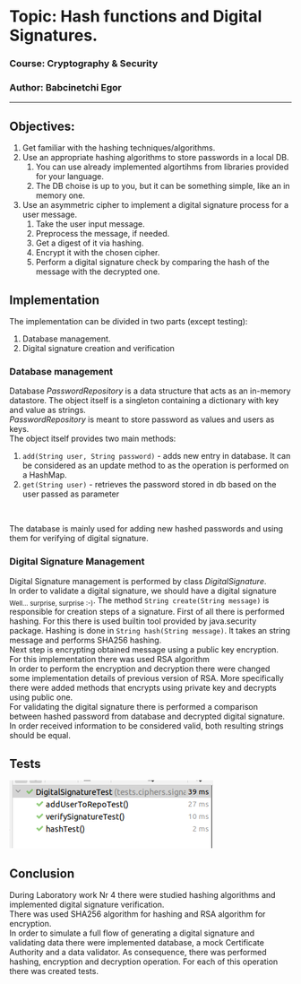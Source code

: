 # Topic: Hash functions and Digital Signatures.
### Course: Cryptography & Security
### Author: Babcinetchi Egor

----
## Objectives:
1. Get familiar with the hashing techniques/algorithms.
2. Use an appropriate hashing algorithms to store passwords in a local DB.
   1. You can use already implemented algortihms from libraries provided for your language.
   2. The DB choise is up to you, but it can be something simple, like an in memory one.
3. Use an asymmetric cipher to implement a digital signature process for a user message.
   1. Take the user input message.
   2. Preprocess the message, if needed.
   3. Get a digest of it via hashing.
   4. Encrypt it with the chosen cipher.
   5. Perform a digital signature check by comparing the hash of the message with the decrypted one.
   
## Implementation
The implementation can be divided in two parts (except testing):
1. Database management.
2. Digital signature creation and verification
### Database management
Database *PasswordRepository* is a data structure that acts as an in-memory datastore. The object itself is 
a singleton containing a dictionary with key and value as strings. 
<br>
*PasswordRepository* is meant to store password as values and users as keys.
<br>
The object itself provides two main methods:
1. ```add(String user, String password)``` - adds new entry in database. It can be considered as an update method to
as the operation is performed on a HashMap.
2. ```get(String user)``` - retrieves the password stored in db based on the user passed as parameter
<br>

The database is mainly used for adding new hashed passwords and using them for verifying of digital signature.

### Digital Signature Management
Digital Signature management is performed by class *DigitalSignature*.
<br>
In order to validate a digital signature, we should have a digital signature <sub>Well... surprise, surprise :-)</sub>.
The method ```String create(String message)``` is responsible for creation steps of a signature.
First of all there is performed hashing. For this there is used builtin tool provided by java.security package. Hashing 
is done in ```String hash(String message)```. It takes an string message and performs SHA256 hashing.
<br>
Next step is encrypting obtained message using a public key encryption. For this implementation there was used RSA algorithm
<br>
In order to perform the encryption and decryption there were changed some implementation details of previous version of  RSA. More 
specifically there were added methods that encrypts using private key and decrypts using public one.
<br>
For validating the digital signature there is performed a comparison between hashed password from database and decrypted 
digital signature. In order received information to be considered valid, both resulting strings should be equal.

## Tests

![img.png](../../resources/assets/ciphers/signature/signature_test.png)

## Conclusion
During Laboratory work Nr 4 there were studied hashing algorithms and implemented digital signature verification.
<br>
There was used SHA256 algorithm for hashing and RSA algorithm for encryption. 
<br>
In order to simulate a full flow of generating a digital signature and validating data there were implemented database,
a mock Certificate Authority and a data validator. As consequence, there was performed hashing, encryption and decryption 
operation. For each of this operation there was created tests.